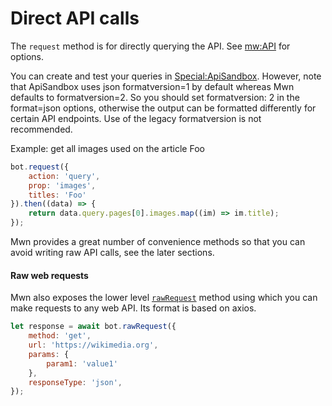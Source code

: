 # Direct API calls

The `request` method is for directly querying the API. See [mw:API](https://www.mediawiki.org/wiki/API:Main_page) for options. 

You can create and test your queries in [Special:ApiSandbox](https://www.mediawiki.org/wiki/Special:ApiSandbox). However, note that ApiSandbox uses json formatversion=1 by default whereas Mwn defaults to formatversion=2. So you should set formatversion: 2 in the format=json options, otherwise the output can be formatted differently for certain API endpoints. Use of the legacy formatversion is not recommended.

Example: get all images used on the article Foo

```js
bot.request({
	action: 'query',
	prop: 'images',
	titles: 'Foo'
}).then((data) => {
	return data.query.pages[0].images.map((im) => im.title);
});
```

Mwn provides a great number of convenience methods so that you can avoid writing raw API calls, see the later sections.

#### Raw web requests

Mwn also exposes the lower level [`rawRequest`](https://mwn.toolforge.org/docs/api/classes/mwn.html#rawrequest) method using which you can make requests to any web API. Its format is based on axios.

```js
let response = await bot.rawRequest({
	method: 'get',
	url: 'https://wikimedia.org',
	params: {
		param1: 'value1'
	},
	responseType: 'json',
});
```
